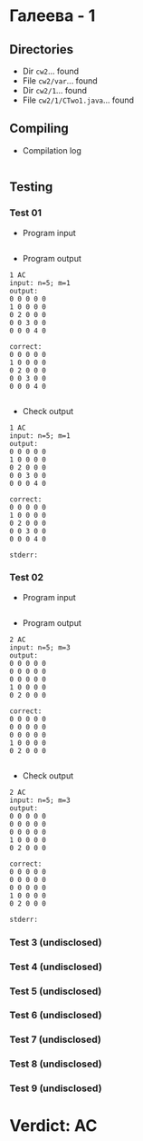 # Галеева - 1
## Directories
- Dir `cw2`... found
- File `cw2/var`... found
- Dir `cw2/1`... found
- File `cw2/1/CTwo1.java`... found
## Compiling
- Compilation log
```

```
## Testing
### Test 01
- Program input
```

```
- Program output
```
1 AC
input: n=5; m=1
output: 
0 0 0 0 0 
1 0 0 0 0 
0 2 0 0 0 
0 0 3 0 0 
0 0 0 4 0 

correct: 
0 0 0 0 0 
1 0 0 0 0 
0 2 0 0 0 
0 0 3 0 0 
0 0 0 4 0 


```
- Check output
```
1 AC
input: n=5; m=1
output: 
0 0 0 0 0 
1 0 0 0 0 
0 2 0 0 0 
0 0 3 0 0 
0 0 0 4 0 

correct: 
0 0 0 0 0 
1 0 0 0 0 
0 2 0 0 0 
0 0 3 0 0 
0 0 0 4 0 

stderr:

```
### Test 02
- Program input
```

```
- Program output
```
2 AC
input: n=5; m=3
output: 
0 0 0 0 0 
0 0 0 0 0 
0 0 0 0 0 
1 0 0 0 0 
0 2 0 0 0 

correct: 
0 0 0 0 0 
0 0 0 0 0 
0 0 0 0 0 
1 0 0 0 0 
0 2 0 0 0 


```
- Check output
```
2 AC
input: n=5; m=3
output: 
0 0 0 0 0 
0 0 0 0 0 
0 0 0 0 0 
1 0 0 0 0 
0 2 0 0 0 

correct: 
0 0 0 0 0 
0 0 0 0 0 
0 0 0 0 0 
1 0 0 0 0 
0 2 0 0 0 

stderr:

```
### Test 3 (undisclosed)
### Test 4 (undisclosed)
### Test 5 (undisclosed)
### Test 6 (undisclosed)
### Test 7 (undisclosed)
### Test 8 (undisclosed)
### Test 9 (undisclosed)
# Verdict: AC
